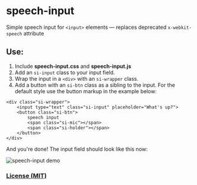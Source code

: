 speech-input
============

Simple speech input for `<input>` elements — replaces deprecated `x-webkit-speech` attribute

Use:
----

1. Include **speech-input.css** and **speech-input.js**
2. Add an `si-input` class to your input field. 
3. Wrap the input in a `<div>` with an `si-wrapper` class.
4. Add a button with an `si-btn` class as a sibling to the input. For the default style use the button markup in the example below:

```
<div class="si-wrapper">
    <input type="text" class="si-input" placeholder="What's up?">
    <button class="si-btn">
        speech input
        <span class="si-mic"></span>
        <span class="si-holder"></span>
    </button>
</div>
```

And you're done! The input field should look like this now:

![speech-input demo](http://f.cl.ly/items/3m0n2Q0y0h1a0N2P2s0Y/screenshot-by-nimbus.png)

### [License (MIT)](http://hug.mit-license.org/)
